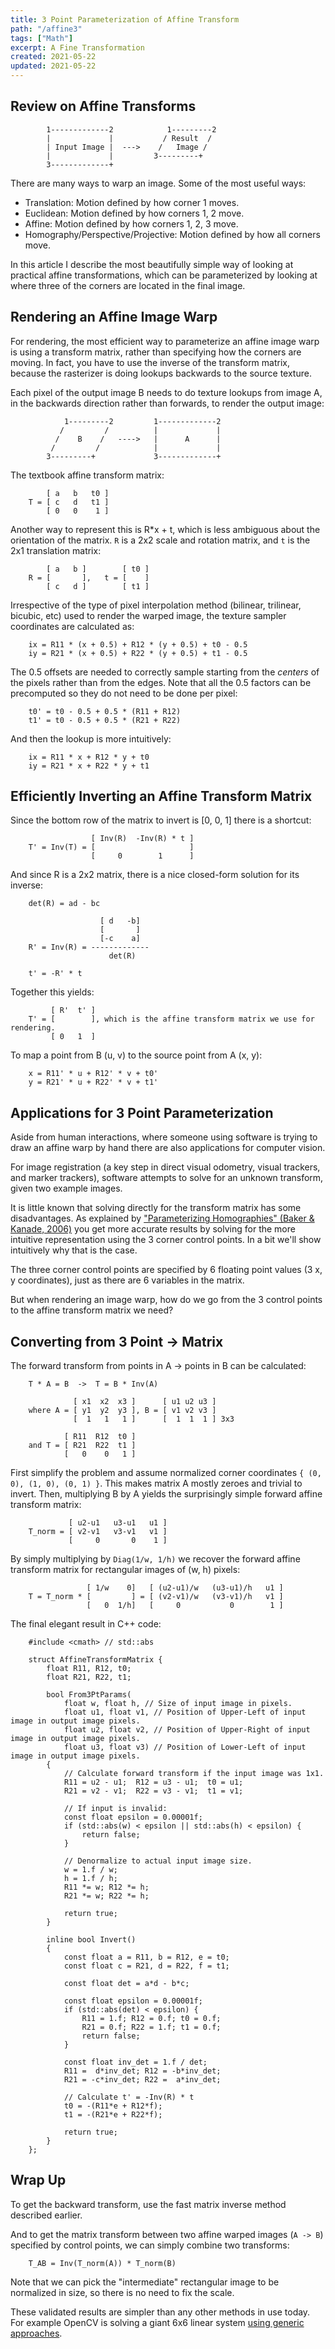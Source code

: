 ```yaml
---
title: 3 Point Parameterization of Affine Transform
path: "/affine3"
tags: ["Math"]
excerpt: A Fine Transformation
created: 2021-05-22
updated: 2021-05-22
---
```


## Review on Affine Transforms

```
        1-------------2            1---------2
        |             |           / Result  /
        | Input Image |  --->    /   Image /
        |             |         3---------+
        3-------------+
```

There are many ways to warp an image.  Some of the most useful ways:

* Translation: Motion defined by how corner 1 moves.
* Euclidean: Motion defined by how corners 1, 2 move.
* Affine: Motion defined by how corners 1, 2, 3 move.
* Homography/Perspective/Projective: Motion defined by how all corners move.

In this article I describe the most beautifully simple way of looking at practical affine transformations, which can be parameterized by looking at where three of the corners are located in the final image.


## Rendering an Affine Image Warp

For rendering, the most efficient way to parameterize an affine image warp is using a transform matrix, rather than specifying how the corners are moving.  In fact, you have to use the inverse of the transform matrix, because the rasterizer is doing lookups backwards to the source texture.

Each pixel of the output image B needs to do texture lookups from image A,
in the backwards direction rather than forwards, to render the output image:

```
            1---------2         1-------------2
           /         /          |             |
          /    B    /   ---->   |      A      |
         /         /            |             |
        3---------+             3-------------+
```

The textbook affine transform matrix:

```
        [ a   b   t0 ]
    T = [ c   d   t1 ]
        [ 0   0    1 ]
```

Another way to represent this is R*x + t, which is less ambiguous about the
orientation of the matrix.  `R` is a 2x2 scale and rotation matrix, and `t` is the 2x1 translation matrix:

```
        [ a   b ]        [ t0 ]
    R = [       ],   t = [    ]
        [ c   d ]        [ t1 ]
```

Irrespective of the type of pixel interpolation method (bilinear, trilinear, bicubic, etc) used to render the warped image, the texture sampler coordinates are calculated as:

```
    ix = R11 * (x + 0.5) + R12 * (y + 0.5) + t0 - 0.5
    iy = R21 * (x + 0.5) + R22 * (y + 0.5) + t1 - 0.5
```

The 0.5 offsets are needed to correctly sample starting from the *centers* of the pixels rather than from the edges.  Note that all the 0.5 factors can be precomputed so they do not need to be done per pixel:

```
    t0' = t0 - 0.5 + 0.5 * (R11 + R12)
    t1' = t0 - 0.5 + 0.5 * (R21 + R22)
```

And then the lookup is more intuitively:

```
    ix = R11 * x + R12 * y + t0
    iy = R21 * x + R22 * y + t1
```


## Efficiently Inverting an Affine Transform Matrix

Since the bottom row of the matrix to invert is [0, 0, 1] there is a shortcut:

```
                  [ Inv(R)  -Inv(R) * t ]
    T' = Inv(T) = [                     ]
                  [     0        1      ]
```

And since R is a 2x2 matrix, there is a nice closed-form solution for its inverse:

```
    det(R) = ad - bc

                    [ d   -b]
                    [       ]
                    [-c    a]
    R' = Inv(R) = -------------
                      det(R)

    t' = -R' * t
```

Together this yields:

```
         [ R'  t' ]
    T' = [        ], which is the affine transform matrix we use for rendering.
         [ 0   1  ]
```

To map a point from B (u, v) to the source point from A (x, y):

```
    x = R11' * u + R12' * v + t0'
    y = R21' * u + R22' * v + t1'
```


## Applications for 3 Point Parameterization

Aside from human interactions, where someone using software is trying to draw an affine warp by hand there are also applications for computer vision.

For image registration (a key step in direct visual odometry, visual trackers, and marker trackers), software attempts to solve for an unknown transform, given two example images.

It is little known that solving directly for the transform matrix has some disadvantages.  As explained by ["Parameterizing Homographies" (Baker & Kanade, 2006)](https://www.cs.cmu.edu/~ankurd/Site/Publications_files/baker_simon_2006_1.pdf) you get more accurate results by solving for the more intuitive representation using the 3 corner control points.  In a bit we'll show intuitively why that is the case.

The three corner control points are specified by 6 floating point values (3 x, y coordinates), just as there are 6 variables in the matrix.

But when rendering an image warp, how do we go from the 3 control points to the affine transform matrix we need?


## Converting from 3 Point -> Matrix

The forward transform from points in A -> points in B can be calculated:

```
    T * A = B  ->  T = B * Inv(A)

              [ x1  x2  x3 ]      [ u1 u2 u3 ]
    where A = [ y1  y2  y3 ], B = [ v1 v2 v3 ]
              [  1   1   1 ]      [  1  1  1 ] 3x3

            [ R11  R12  t0 ]
    and T = [ R21  R22  t1 ]
            [   0    0   1 ]
```

First simplify the problem and assume normalized corner coordinates `{ (0, 0), (1, 0), (0, 1) }`.  This makes matrix A mostly zeroes and trivial to invert.  Then, multiplying B by A yields the surprisingly simple forward affine transform matrix:

```
             [ u2-u1   u3-u1   u1 ]
    T_norm = [ v2-v1   v3-v1   v1 ]
             [     0       0    1 ]
```

By simply multiplying by `Diag(1/w, 1/h)` we recover the forward affine transform matrix for rectangular images of (w, h) pixels:

```
                 [ 1/w    0]   [ (u2-u1)/w   (u3-u1)/h   u1 ]
    T = T_norm * [         ] = [ (v2-v1)/w   (v3-v1)/h   v1 ]
                 [   0  1/h]   [     0           0        1 ]
```

The final elegant result in C++ code:

```
    #include <cmath> // std::abs

    struct AffineTransformMatrix {
        float R11, R12, t0;
        float R21, R22, t1;

        bool From3PtParams(
            float w, float h, // Size of input image in pixels.
            float u1, float v1, // Position of Upper-Left of input image in output image pixels.
            float u2, float v2, // Position of Upper-Right of input image in output image pixels.
            float u3, float v3) // Position of Lower-Left of input image in output image pixels.
        {
            // Calculate forward transform if the input image was 1x1.
            R11 = u2 - u1;  R12 = u3 - u1;  t0 = u1;
            R21 = v2 - v1;  R22 = v3 - v1;  t1 = v1;

            // If input is invalid:
            const float epsilon = 0.00001f;
            if (std::abs(w) < epsilon || std::abs(h) < epsilon) {
                return false;
            }

            // Denormalize to actual input image size.
            w = 1.f / w;
            h = 1.f / h;
            R11 *= w; R12 *= h;
            R21 *= w; R22 *= h;

            return true;
        }

        inline bool Invert()
        {
            const float a = R11, b = R12, e = t0;
            const float c = R21, d = R22, f = t1;

            const float det = a*d - b*c;

            const float epsilon = 0.00001f;
            if (std::abs(det) < epsilon) {
                R11 = 1.f; R12 = 0.f; t0 = 0.f;
                R21 = 0.f; R22 = 1.f; t1 = 0.f;
                return false;
            }

            const float inv_det = 1.f / det;
            R11 =  d*inv_det; R12 = -b*inv_det;
            R21 = -c*inv_det; R22 =  a*inv_det;

            // Calculate t' = -Inv(R) * t
            t0 = -(R11*e + R12*f);
            t1 = -(R21*e + R22*f);

            return true;
        }
    };
```


## Wrap Up

To get the backward transform, use the fast matrix inverse method described earlier.

And to get the matrix transform between two affine warped images (`A -> B`) specified by control points, we can simply combine two transforms:

```
    T_AB = Inv(T_norm(A)) * T_norm(B)
```

Note that we can pick the "intermediate" rectangular image to be normalized in size, so there is no need to fix the scale.

These validated results are simpler than any other methods in use today.  For example OpenCV is solving a giant 6x6 linear system [using generic approaches](https://github.com/opencv/opencv/blob/ac8e7d57dc64b0fbb41710f11cbd0338ec1219a7/modules/imgproc/src/imgwarp.cpp#L3325).
